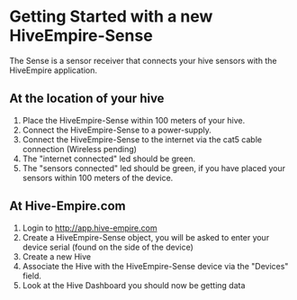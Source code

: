 # Getting Started with a new HiveEmpire-Sense

The Sense is a sensor receiver that connects your hive sensors with the HiveEmpire application.

## At the location of your hive

1. Place the HiveEmpire-Sense within 100 meters of your hive.
2. Connect the HiveEmpire-Sense to a power-supply.
3. Connect the HiveEmpire-Sense to the internet via the cat5 cable connection (Wireless pending)
4. The "internet connected" led should be green.
5. The "sensors connected" led should be green, if you have placed your sensors within 100 meters of the device.

## At Hive-Empire.com

1. Login to http://app.hive-empire.com
2. Create a HiveEmpire-Sense object, you will be asked to enter your device serial (found on the side of the device)
3. Create a new Hive
4. Associate the Hive with the HiveEmpire-Sense device via the "Devices" field.
5. Look at the Hive Dashboard you should now be getting data